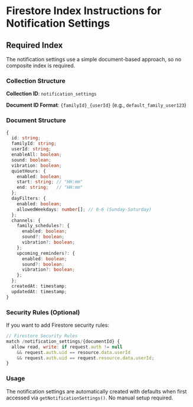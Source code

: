 # Firestore Index Instructions for Notification Settings

## Required Index

The notification settings use a simple document-based approach, so no composite index is required.

### Collection Structure

**Collection ID**: `notification_settings`

**Document ID Format**: `{familyId}_{userId}` (e.g., `default_family_user123`)

### Document Structure

```typescript
{
  id: string;
  familyId: string;
  userId: string;
  enableAll: boolean;
  sound: boolean;
  vibration: boolean;
  quietHours: {
    enabled: boolean;
    start: string; // "HH:mm"
    end: string;   // "HH:mm"
  };
  dayFilters: {
    enabled: boolean;
    allowedWeekdays: number[]; // 0-6 (Sunday-Saturday)
  };
  channels: {
    family_schedules?: {
      enabled: boolean;
      sound?: boolean;
      vibration?: boolean;
    };
    upcoming_reminders?: {
      enabled: boolean;
      sound?: boolean;
      vibration?: boolean;
    };
  };
  createdAt: timestamp;
  updatedAt: timestamp;
}
```

### Security Rules (Optional)

If you want to add Firestore security rules:

```javascript
// Firestore Security Rules
match /notification_settings/{documentId} {
  allow read, write: if request.auth != null
    && request.auth.uid == resource.data.userId
    && request.auth.uid == request.resource.data.userId;
}
```

### Usage

The notification settings are automatically created with defaults when first accessed via `getNotificationSettings()`. No manual setup required.
